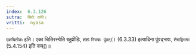 ```yaml
---
index:  6.3.126
sutra:  चितेः कपि।
vritti:  nyasa
---
```


`एकचितीकः` इति। एका चितिरस्येति बहुव्रीहिः, ततः `स्त्रियाः पुंवत्()` (6.3.33) इत्यादिना पुंवद्भावः, `शेषाद्विभाषा` (5.4.154) इति कप्()॥
